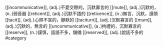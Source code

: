 [[incommunicative]], (adj．)不愛交際的，沉默寡言的 
[[mute]], (adj．)沉默的，(n．)弱音器 
[[reticent]], (adj．)沉默不語的 
[[reticence]], (n．)無言，沉默，謹慎 
[[tacit]], (adj．)心照不宣的，靜默的 
[[taciturn]], (adj．)沉默寡言的 
[[mum]], (adj．)沉默的，無言的 
[[uncommunicative]], (a．)拘禮的，沉默寡言的 
[[reserve]], (n．)謹慎，話語不多，儲備 
[[reserved]], (adj．)說話不多的 
#category
